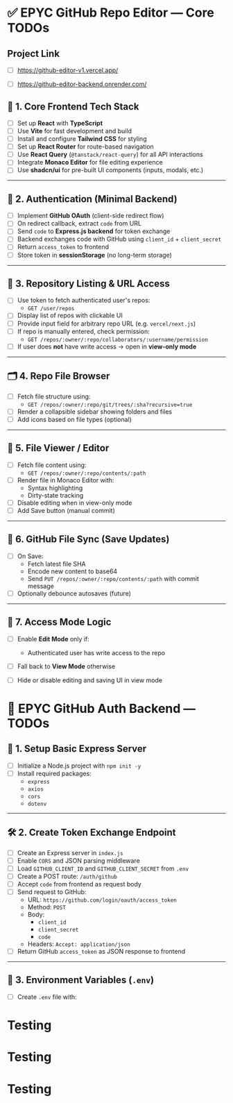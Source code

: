 # ✅ EPYC GitHub Repo Editor — Core TODOs

## Project Link

- [ ] https://github-editor-v1.vercel.app/
- [ ] https://github-editor-backend.onrender.com/


## 🧩 1. Core Frontend Tech Stack

- [ ] Set up **React** with **TypeScript**
- [ ] Use **Vite** for fast development and build
- [ ] Install and configure **Tailwind CSS** for styling
- [ ] Set up **React Router** for route-based navigation
- [ ] Use **React Query** (`@tanstack/react-query`) for all API interactions
- [ ] Integrate **Monaco Editor** for file editing experience
- [ ] Use **shadcn/ui** for pre-built UI components (inputs, modals, etc.)

---

## 🔐 2. Authentication (Minimal Backend)

- [ ] Implement **GitHub OAuth** (client-side redirect flow)
- [ ] On redirect callback, extract `code` from URL
- [ ] Send `code` to **Express.js backend** for token exchange
- [ ] Backend exchanges code with GitHub using `client_id` + `client_secret`
- [ ] Return `access_token` to frontend
- [ ] Store token in **sessionStorage** (no long-term storage)

---

## 📁 3. Repository Listing & URL Access

- [ ] Use token to fetch authenticated user's repos:
  - `GET /user/repos`
- [ ] Display list of repos with clickable UI
- [ ] Provide input field for arbitrary repo URL (e.g. `vercel/next.js`)
- [ ] If repo is manually entered, check permission:
  - `GET /repos/:owner/:repo/collaborators/:username/permission`
- [ ] If user does **not** have write access → open in **view-only mode**

---

## 🗂️ 4. Repo File Browser

- [ ] Fetch file structure using:
  - `GET /repos/:owner/:repo/git/trees/:sha?recursive=true`
- [ ] Render a collapsible sidebar showing folders and files
- [ ] Add icons based on file types (optional)

---

## 📝 5. File Viewer / Editor

- [ ] Fetch file content using:
  - `GET /repos/:owner/:repo/contents/:path`
- [ ] Render file in Monaco Editor with:
  - Syntax highlighting
  - Dirty-state tracking
- [ ] Disable editing when in view-only mode
- [ ] Add Save button (manual commit)

---

## 🔄 6. GitHub File Sync (Save Updates)

- [ ] On Save:
  - Fetch latest file SHA
  - Encode new content to base64
  - Send `PUT /repos/:owner/:repo/contents/:path` with commit message
- [ ] Optionally debounce autosaves (future)

---

## 🧠 7. Access Mode Logic

- [ ] Enable **Edit Mode** only if:
  - Authenticated user has write access to the repo
- [ ] Fall back to **View Mode** otherwise
- [ ] Hide or disable editing and saving UI in view mode





# 🔐 EPYC GitHub Auth Backend — TODOs

## 🧩 1. Setup Basic Express Server

- [ ] Initialize a Node.js project with `npm init -y`
- [ ] Install required packages:
  - `express`
  - `axios`
  - `cors`
  - `dotenv`

---

## 🛠️ 2. Create Token Exchange Endpoint

- [ ] Create an Express server in `index.js`
- [ ] Enable `CORS` and JSON parsing middleware
- [ ] Load `GITHUB_CLIENT_ID` and `GITHUB_CLIENT_SECRET` from `.env`
- [ ] Create a POST route: `/auth/github`
- [ ] Accept `code` from frontend as request body
- [ ] Send request to GitHub:
  - URL: `https://github.com/login/oauth/access_token`
  - Method: `POST`
  - Body:
    - `client_id`
    - `client_secret`
    - `code`
  - Headers: `Accept: application/json`
- [ ] Return GitHub `access_token` as JSON response to frontend

---

## 🔐 3. Environment Variables (`.env`)

- [ ] Create `.env` file with:


# Testing
# Testing
# Testing
